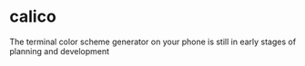 # calico
The terminal color scheme generator on your phone is still in early stages of planning and development
